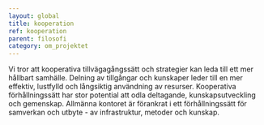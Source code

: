 ```yaml
---
layout: global
title: kooperation
ref: kooperation
parent: filosofi
category: om_projektet
---
```


Vi tror att kooperativa tillvägagångssätt och strategier kan leda till ett mer hållbart samhälle. Delning av tillgångar och kunskaper leder till en mer effektiv,  lustfylld och långsiktig användning av resurser. Kooperativa förhållningssätt har stor potential att odla deltagande, kunskapsutveckling och gemenskap. Allmänna kontoret är förankrat i ett förhållningssätt för samverkan och utbyte - av infrastruktur, metoder och kunskap.